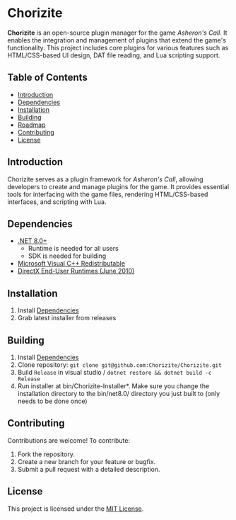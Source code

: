 # Chorizite

**Chorizite** is an open-source plugin manager for the game *Asheron's Call*. It enables the integration and management of plugins that extend the game's functionality. This project includes core plugins for various features such as HTML/CSS-based UI design, DAT file reading, and Lua scripting support.

## Table of Contents

- [Introduction](#introduction)
- [Dependencies](#dependencies)
- [Installation](#installation)
- [Building](#building)
- [Roadmap](#roadmap)
- [Contributing](#contributing)
- [License](#license)

## Introduction

Chorizite serves as a plugin framework for *Asheron's Call*, allowing developers to create and manage plugins for the game. It provides essential tools for interfacing with the game files, rendering HTML/CSS-based interfaces, and scripting with Lua.

## Dependencies

- [.NET 8.0+](https://dotnet.microsoft.com/en-us/download/dotnet/8.0)
  - Runtime is needed for all users
  - SDK is needed for building
- [Microsoft Visual C++ Redistributable](https://aka.ms/vs/17/release/vc_redist.x86.exe)
- [DirectX End-User Runtimes (June 2010)](https://www.microsoft.com/en-ie/download/details.aspx?id=8109)

## Installation

1. Install [Dependencies](#dependencies)
2. Grab latest installer from releases

## Building

1. Install [Dependencies](#dependencies)
2. Clone repository: `git clone git@github.com:Chorizite/Chorizite.git`
3. Build `Release` in visual studio / `dotnet restore && dotnet build -c Release`
4. Run installer at bin/Chorizite-Installer*. Make sure you change the installation directory to the bin/net8.0/ directory you just built to (only needs to be done once)

## Contributing

Contributions are welcome! To contribute:
1. Fork the repository.
2. Create a new branch for your feature or bugfix.
3. Submit a pull request with a detailed description.

## License

This project is licensed under the [MIT License](LICENSE.md).